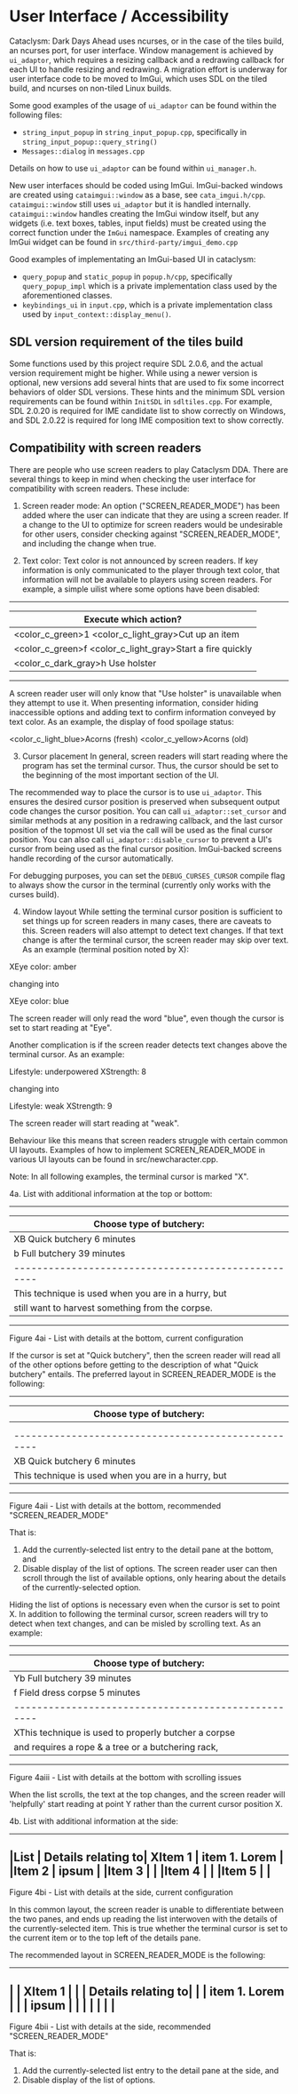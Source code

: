 # User Interface / Accessibility

Cataclysm: Dark Days Ahead uses ncurses, or in the case of the tiles build, an
ncurses port, for user interface. Window management is achieved by `ui_adaptor`,
which requires a resizing callback and a redrawing callback for each UI to handle
resizing and redrawing. A migration effort is underway for user interface code 
to be moved to ImGui, which uses SDL on the tiled build, and ncurses on non-tiled
Linux builds.

Some good examples of the usage of `ui_adaptor` can be found within the following
files:
- `string_input_popup` in `string_input_popup.cpp`, specifically in 
 `string_input_popup::query_string()`
- `Messages::dialog` in `messages.cpp`

Details on how to use `ui_adaptor` can be found within `ui_manager.h`.

New user interfaces should be coded using ImGui. ImGui-backed windows are created
using `cataimgui::window` as a base, see `cata_imgui.h/cpp`. `cataimgui::window`
still uses `ui_adaptor` but it is handled internally. `cataimgui::window` handles
creating the ImGui window itself, but any widgets (i.e. text boxes, tables, input 
fields) must be created using the correct function under the `ImGui` namespace. 
Examples of creating any ImGui widget can be found in `src/third-party/imgui_demo.cpp`

Good examples of implementating an ImGui-based UI in cataclysm:
- `query_popup` and `static_popup` in `popup.h/cpp`, specifically `query_popup_impl`
 which is a private implementation class used by the aforementioned classes.
- `keybindings_ui` in `input.cpp`, which is a private implementation class used 
 by `input_context::display_menu()`.

## SDL version requirement of the tiles build 

Some functions used by this project require SDL 2.0.6, and the actual version
requirement might be higher. While using a newer version is optional, new versions add
several hints that are used to fix some incorrect behaviors of older SDL versions.
These hints and the minimum SDL version requirements can be found within `InitSDL`
in `sdltiles.cpp`. For example, SDL 2.0.20 is required for IME candidate list
to show correctly on Windows, and SDL 2.0.22 is required for long IME composition
text to show correctly.

## Compatibility with screen readers

There are people who use screen readers to play Cataclysm DDA.  There are several
things to keep in mind when checking the user interface for compatibility with
screen readers.  These include:

1. Screen reader mode:
An option ("SCREEN_READER_MODE") has been added where the user can indicate that
they are using a screen reader.  If a change to the UI to optimize for screen
readers would be undesirable for other users, consider checking against
"SCREEN_READER_MODE", and including the change when true.

2. Text color:
Text color is not announced by screen readers.  If key information is only
communicated to the player through text color, that information will not be
available to players using screen readers.  For example, a simple
uilist where some options have been disabled:

----------------------------------------------------------------------------
|Execute which action?                                                     |
|--------------------------------------------------------------------------|
|<color_c_green>1</color> <color_c_light_gray>Cut up an item</color>       |
|<color_c_green>f</color> <color_c_light_gray>Start a fire quickly</color> |
|<color_c_dark_gray>h Use holster</color>                                  |
----------------------------------------------------------------------------

A screen reader user will only know that "Use holster" is unavailable when they
attempt to use it.  When presenting information, consider hiding inaccessible
options and adding text to confirm information conveyed by text color.  As an
example, the display of food spoilage status:

<color_c_light_blue>Acorns (fresh)</color>
<color_c_yellow>Acorns (old)</color>

3. Cursor placement
In general, screen readers will start reading where the program has set the terminal
cursor.  Thus, the cursor should be set to the beginning of the most important
section of the UI.

The recommended way to place the cursor is to use `ui_adaptor`. This ensures the
desired cursor position is preserved when subsequent output code changes the
cursor position. You can call `ui_adaptor::set_cursor` and similar methods at any
position in a redrawing callback, and the last cursor position of the topmost UI
set via the call will be used as the final cursor position. You can also call
`ui_adaptor::disable_cursor` to prevent a UI's cursor from being used as the final
cursor position. ImGui-backed screens handle recording of the cursor automatically.

For debugging purposes, you can set the `DEBUG_CURSES_CURSOR` compile flag to
always show the cursor in the terminal (currently only works with the curses
build).

4. Window layout
While setting the terminal cursor position is sufficient to set things up for
screen readers in many cases, there are caveats to this.  Screen readers will also
attempt to detect text changes.  If that text change is after the terminal cursor,
the screen reader may skip over text.  As an example (terminal position noted
by X):

XEye color: amber

changing into

XEye color: blue

The screen reader will only read the word "blue", even though the cursor is
set to start reading at "Eye".

Another complication is if the screen reader detects text changes above the
terminal cursor.  As an example:

Lifestyle: underpowered
XStrength: 8

changing into

Lifestyle: weak
XStrength: 9

The screen reader will start reading at "weak".

Behaviour like this means that screen readers struggle with certain common UI
layouts.  Examples of how to implement SCREEN_READER_MODE in various UI layouts
can be found in src/newcharacter.cpp.

Note: In all following examples, the terminal cursor is marked "X".

4a. List with additional information at the top or bottom:

-----------------------------------------------------
|Choose type of butchery:                           |
|---------------------------------------------------|
XB Quick butchery	6 minutes                   |
|b Full butchery	39 minutes                  |
|---------------------------------------------------|
|This technique is used when you are in a hurry, but|
|still want to harvest something from the corpse.   |
-----------------------------------------------------
Figure 4ai - List with details at the bottom, current configuration

If the cursor is set at "Quick butchery", then the screen reader will read all of the
other options before getting to the description of what "Quick butchery" entails.  The
preferred layout in SCREEN_READER_MODE is the following:

-----------------------------------------------------
|Choose type of butchery:                           |
|---------------------------------------------------|
|                                                   |
|                                                   |
|---------------------------------------------------|
XB Quick butchery       6 minutes                   |
|This technique is used when you are in a hurry, but|
-----------------------------------------------------
Figure 4aii - List with details at the bottom, recommended "SCREEN_READER_MODE"

That is:
1. Add the currently-selected list entry to the detail pane at the bottom, and
2. Disable display of the list of options.
The screen reader user can then scroll through the list of available options, only
hearing about the details of the currently-selected option.

Hiding the list of options is necessary even when the cursor is set to point X.
In addition to following the terminal cursor, screen readers will try to detect when
text changes, and can be misled by scrolling text.  As an example:

-----------------------------------------------------
|Choose type of butchery:                           |
|---------------------------------------------------|
Yb Full butchery	39 minutes                  |
|f Field dress corpse	5 minutes                   |
|---------------------------------------------------|
XThis technique is used to properly butcher a corpse|
|and requires a rope & a tree or a butchering rack, |
-----------------------------------------------------
Figure 4aiii - List with details at the bottom with scrolling issues

When the list scrolls, the text at the top changes, and the screen reader will
'helpfully' start reading at point Y rather than the current cursor position X.

4b. List with additional information at the side:

_______________________________
|List    | Details relating to|
XItem 1  | item 1.  Lorem     |
|Item 2  | ipsum              |
|Item 3  |                    |
|Item 4  |                    |
|Item 5  |                    |
-------------------------------
Figure 4bi - List with details at the side, current configuration

In this common layout, the screen reader is unable to differentiate between the two
panes, and ends up reading the list interwoven with the details of the currently-selected
item.  This is true whether the terminal cursor is set to the current item or to the top
left of the details pane.

The recommended layout in SCREEN_READER_MODE is the following:

_______________________________
|        | XItem 1            |
|        | Details relating to|
|        | item 1.  Lorem     |
|        | ipsum              |
|        |                    |
|        |                    |
-------------------------------
Figure 4bii - List with details at the side, recommended "SCREEN_READER_MODE"

That is:
1. Add the currently-selected list entry to the detail pane at the side, and
2. Disable display of the list of options.
